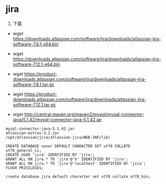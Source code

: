 # jira

1. 下载
* wget https://downloads.atlassian.com/software/jira/downloads/atlassian-jira-software-7.8.1-x64.bin
* wget https://downloads.atlassian.com/software/jira/downloads/atlassian-jira-software-7.12.1-x64.bin
* wget https://product-downloads.atlassian.com/software/jira/downloads/atlassian-jira-software-7.8.1.tar.gz
* wget https://product-downloads.atlassian.com/software/jira/downloads/atlassian-jira-software-7.12.1.tar.gz

* wget http://central.maven.org/maven2/mysql/mysql-connector-java/5.1.42/mysql-connector-java-5.1.42.jar

```
mysql-connector-java-5.1.42.jar
atlassian-extras-3.2.jar
/opt/atlassian/jira/atlassian-jira/WEB-INF/lib/
```

``` 
CREATE DATABASE sonar DEFAULT CHARACTER SET utf8 COLLATE utf8_general_ci;
CREATE USER 'jira' IDENTIFIED BY 'jira';
GRANT ALL ON jira.* TO 'jira'@'%' IDENTIFIED BY 'jira'; 
GRANT ALL ON jira.* TO 'jira'@'localhost' IDENTIFIED BY 'jira';
FLUSH PRIVILEGES;

create database jira default character set utf8 collate utf8_bin;
```